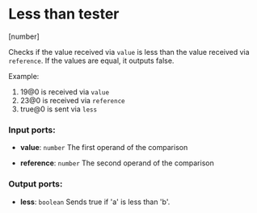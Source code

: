 # Less than tester

[number]

Checks if the value received via `value` is less than the value received via `reference`. If the values are equal, it outputs false.

Example:

1. 19@0 is received via `value`
2. 23@0 is received via `reference`
3. true@0 is sent via `less`

### Input ports:

* __value__: `number`
    The first operand of the comparison



* __reference__: `number`
    The second operand of the comparison



### Output ports:

* __less__: `boolean`
    Sends true if 'a' is less than 'b'.



